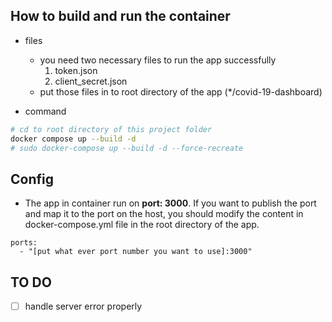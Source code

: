 
## How to build and run the container

* files
    * you need two necessary files to run the app successfully
        1. token.json
        2. client_secret.json
    * put those files in to root directory of the app (*/covid-19-dashboard)

* command
```bash
# cd to root directory of this project folder
docker compose up --build -d
# sudo docker-compose up --build -d --force-recreate
```


## Config
* The app in container run on **port: 3000**. If you want to publish the port and map it to the port on the host, you should modify the content in docker-compose.yml file in the root directory of the app.

```
ports:
  - "[put what ever port number you want to use]:3000"
```


## TO DO
* [ ] handle server error properly
